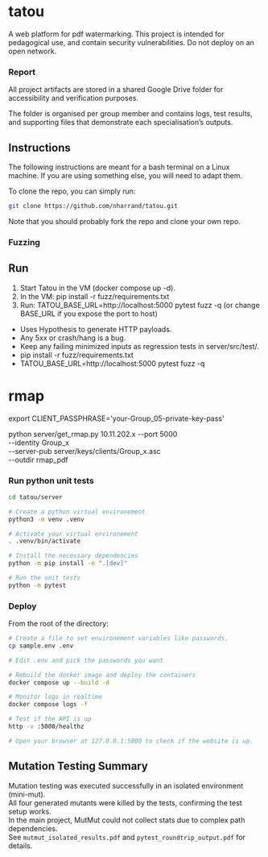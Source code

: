 # tatou
A web platform for pdf watermarking. This project is intended for pedagogical use, and contain security vulnerabilities. Do not deploy on an open network.

### Report
All project artifacts are stored in a shared Google Drive folder for accessibility and verification purposes.

The folder is organised per group member and contains logs, test results, and supporting files that demonstrate each specialisation’s outputs.

## Instructions

The following instructions are meant for a bash terminal on a Linux machine. If you are using something else, you will need to adapt them.

To clone the repo, you can simply run:

```bash
git clone https://github.com/nharrand/tatou.git
```

Note that you should probably fork the repo and clone your own repo.

### Fuzzing
## Run
1) Start Tatou in the VM (docker compose up -d).
2) In the VM:  pip install -r fuzz/requirements.txt
3) Run:        TATOU_BASE_URL=http://localhost:5000 pytest fuzz -q
   (or change BASE_URL if you expose the port to host)

- Uses Hypothesis to generate HTTP payloads.
- Any 5xx or crash/hang is a bug.
- Keep any failing minimized inputs as regression tests in server/src/test/.
- pip install -r fuzz/requirements.txt
- TATOU_BASE_URL=http://localhost:5000 pytest fuzz -q

# rmap
export CLIENT_PASSPHRASE='your-Group_05-private-key-pass'

python server/get_rmap.py 10.11.202.x --port 5000 \
  --identity Group_x \
  --server-pub server/keys/clients/Group_x.asc \
  --outdir rmap_pdf

### Run python unit tests

```bash
cd tatou/server

# Create a python virtual environement
python3 -m venv .venv

# Activate your virtual environement
. .venv/bin/activate

# Install the necessary dependencies
python -m pip install -e ".[dev]"

# Run the unit tests
python -m pytest
```

### Deploy

From the root of the directory:

```bash
# Create a file to set environement variables like passwords.
cp sample.env .env

# Edit .env and pick the passwords you want

# Rebuild the docker image and deploy the containers
docker compose up --build -d

# Monitor logs in realtime 
docker compose logs -f

# Test if the API is up
http -v :5000/healthz

# Open your browser at 127.0.0.1:5000 to check if the website is up.
```

## Mutation Testing Summary
Mutation testing was executed successfully in an isolated environment (mini-mut).  
All four generated mutants were killed by the tests, confirming the test setup works.  
In the main project, MutMut could not collect stats due to complex path dependencies.  
See `mutmut_isolated_results.pdf` and `pytest_roundtrip_output.pdf` for details.

